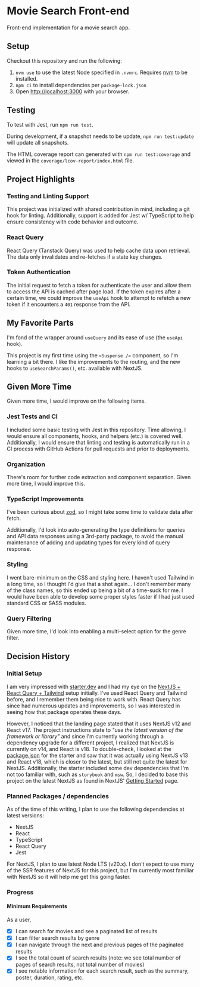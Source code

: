 # Movie Search Front-end

Front-end implementation for a movie search app.

## Setup

Checkout this repository and run the following:

1. `nvm use` to use the latest Node specified in `.nvmrc`. Requires
   [nvm](https://github.com/nvm-sh/nvm) to be installed.
2. `npm ci` to install dependencies per `package-lock.json`
3. Open [http://localhost:3000](http://localhost:3000) with your browser.

## Testing

To test with Jest, run `npm run test`.

During development, if a snapshot needs to be update, `npm run test:update` will
update all snapshots.

The HTML coverage report can generated with `npm run test:coverage` and viewed
in the `coverage/lcov-report/index.html` file.

## Project Highlights

### Testing and Linting Support

This project was initialized with shared contribution in mind, including a git
hook for linting. Additionally, support is added for Jest w/ TypeScript to help
ensure consistency with code behavior and outcome.

### React Query

React Query (Tanstack Query) was used to help cache data upon retrieval. The
data only invalidates and re-fetches if a state key changes.

### Token Authentication

The initial request to fetch a token for authenticate the user and allow them to
access the API is cached after page load. If the token expires after a certain
time, we could improve the `useApi` hook to attempt to refetch a new token if it
encounters a `401` response from the API.

## My Favorite Parts

I'm fond of the wrapper around `useQuery` and its ease of use (the `useApi`
hook).

This project is my first time using the `<Suspense />` component, so I'm
learning a bit there. I like the improvements to the routing, and the new hooks
to `useSearchParams()`, etc. available with NextJS.

## Given More Time

Given more time, I would improve on the following items.

### Jest Tests and CI

I included some basic testing with Jest in this repository. Time allowing, I
would ensure all components, hooks, and helpers (etc.) is covered well.
Additionally, I would ensure that linting and testing is automatically run in a
CI process with GitHub Actions for pull requests and prior to deployments.

### Organization

There's room for further code extraction and component separation. Given more
time, I would improve this.

### TypeScript Improvements

I've been curious about [zod](https://github.com/colinhacks/zod), so I might
take some time to validate data after fetch.

Additionally, I'd look into auto-generating the type definitions for queries and
API data responses using a 3rd-party package, to avoid the manual maintenance of
adding and updating types for every kind of query response.

### Styling

I went bare-minimum on the CSS and styling here. I haven't used Tailwind in a
long time, so I thought I'd give that a shot again... I don't remember many of
the class names, so this ended up being a bit of a time-suck for me. I would
have been able to develop some proper styles faster if I had just used standard
CSS or SASS modules.

### Query Filtering

Given more time, I'd look into enabling a multi-select option for the genre
filter.

## Decision History

### Initial Setup

I am very impressed with [starter.dev](https://starter.dev/) and I had my eye on
the
[NextJS + React Query + Tailwind](https://starter.dev/kits/next-react-query-tailwind/)
setup initially. I've used React Query and Tailwind before, and I remember them
being nice to work with. React Query has since had numerous updates and
improvements, so I was interested in seeing how that package operates these
days.

However, I noticed that the landing page stated that it uses NextJS v12 and
React v17. The project instructions state to _"use the latest version of the
framework or library"_ and since I'm currently working through a dependency
upgrade for a different project, I realized that NextJS is currently on v14, and
React is v18. To double-check, I looked at the
[package.json](https://github.com/thisdot/starter.dev/blob/2703f0ee737111a29f479feec6aa97daa69eea45/starters/next-react-query-tailwind/package.json#L41-L42)
for the starter and saw that it was actually using NextJS v13 and React v18,
which is closer to the latest, but still not quite the latest for NextJS.
Additionally, the starter included some dev dependencies that I'm not too
familiar with, such as `storybook` and `msw`. So, I decided to base this project
on the latest NextJS as found in NextJS'
[Getting Started](https://nextjs.org/docs/getting-started/installation) page.

### Planned Packages / dependencies

As of the time of this writing, I plan to use the following dependencies at
latest versions:

- NextJS
- React
- TypeScript
- React Query
- Jest

For NextJS, I plan to use latest Node LTS (v20.x). I don't expect to use many of
the SSR features of NextJS for this project, but I'm currently most familiar
with NextJS so it will help me get this going faster.

### Progress

#### Minimum Requirements

As a user,

- [x] I can search for movies and see a paginated list of results
- [x] I can filter search results by genre
- [x] I can navigate through the next and previous pages of the paginated
      results
- [x] I see the total count of search results (note: we see total number of
      pages of search results, not total number of movies)
- [x] I see notable information for each search result, such as the summary,
      poster, duration, rating, etc.
